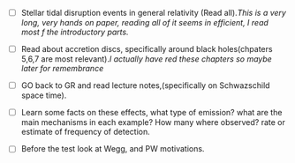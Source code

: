 - [ ]  Stellar tidal disruption events in general relativity (Read all).*This is a very long, very hands on paper, reading all of it seems in efficient, I read most f the introductory parts.*
- [ ] Read about accretion discs, specifically around black holes(chpaters 5,6,7 are most relevant).*I actually have red these chapters so maybe later for remembrance*
- [ ] GO back to GR and read lecture notes,(specifically on Schwazschild space time). 
- [ ] Learn some facts on these effects, what type of emission? what are the main mechanisms in each example? How many where observed? rate or estimate of frequency of detection.
- [ ] Before the test look at Wegg, and PW motivations.

